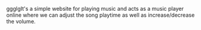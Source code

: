 ggglgIt's a simple website for playing music and acts as a music player online where we can adjust the song playtime as well as increase/decrease the volume.
